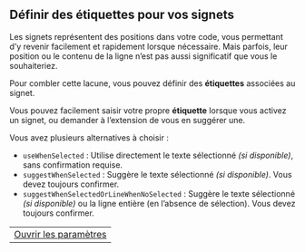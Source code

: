 ## Définir des étiquettes pour vos signets

Les signets représentent des positions dans votre code, vous permettant d’y revenir facilement et rapidement lorsque nécessaire. Mais parfois, leur position ou le contenu de la ligne n’est pas aussi significatif que vous le souhaiteriez.

Pour combler cette lacune, vous pouvez définir des **étiquettes** associées au signet.

Vous pouvez facilement saisir votre propre **étiquette** lorsque vous activez un signet, ou demander à l’extension de vous en suggérer une.

Vous avez plusieurs alternatives à choisir :

-   `useWhenSelected` : Utilise directement le texte sélectionné _(si disponible)_, sans confirmation requise.
-   `suggestWhenSelected` : Suggère le texte sélectionné _(si disponible)_. Vous devez toujours confirmer.
-   `suggestWhenSelectedOrLineWhenNoSelected` : Suggère le texte sélectionné _(si disponible)_ ou la ligne entière (en l’absence de sélection). Vous devez toujours confirmer.

<table align="center" width="85%" border="0">
  <tr>
    <td align="center">
      <a title="Ouvrir les paramètres" href="command:workbench.action.openSettings?%5B%22bookmarks.label.suggestion%22%5D">Ouvrir les paramètres</a>
    </td>
  </tr>
</table>
